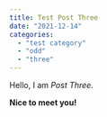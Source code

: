 ```yaml
---
title: Test Post Three
date: "2021-12-14"
categories: 
  - "test category"
  - "odd"
  - "three"
---
```


Hello, I am _Post Three._

**Nice to meet you!**
